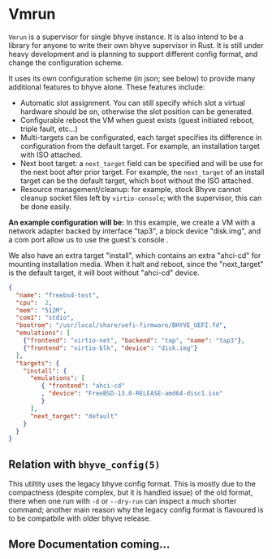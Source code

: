 # Vmrun

`Vmrun` is a supervisor for single bhyve instance. It is also intend to be a library for anyone to write their own bhyve supervisor in Rust. It is still under heavy development and is planning to support different config format, and change the configuration scheme.

It uses its own configuration scheme (in json; see below) to provide many additional features to bhyve alone. These features include:

- Automatic slot assignment. You can still specify which slot a virtual hardware should be on, otherwise the slot position can be generated.
- Configurable reboot the VM when guest exists (guest initiated reboot, triple fault, etc...)
- Multi-targets can be configurated, each target specifies its difference in configuration from the default target. For example, an installation target with ISO attached.
- Next boot target: a `next_target` field can be specified and will be use for the next boot after prior target. For example, the `next_target` of an install target can be the default target, which boot without the ISO attached.
- Resource management/cleanup: for example, stock Bhyve cannot cleanup socket files left by `virtio-console`; with the supervisor, this can be done easily.

**An example configuration will be:**
In this example, we create a VM with a network adapter backed by interface "tap3", a block device "disk.img", and a com port allow us to use the guest's console .

We also have an extra target "install", which contains an extra "ahci-cd" for mounting installation media. When it halt and reboot, since the "next_target" is the default target, it will boot without "ahci-cd" device.
```json
{
  "name": "freebsd-test",
  "cpu":  2,
  "mem": "512M",
  "com1": "stdio",
  "bootrom": "/usr/local/share/uefi-firmware/BHYVE_UEFI.fd",
  "emulations": [
    {"frontend": "virtio-net", "backend": "tap", "name": "tap3"},
    {"frontend": "virtio-blk", "device": "disk.img"}
  ],
  "targets": {
    "install": {
      "emulations": [
         { "frontend": "ahci-cd"
         , "device": "FreeBSD-13.0-RELEASE-amd64-disc1.iso"
         }
      ],
      "next_target": "default"
    }
  }
}
```
## Relation with `bhyve_config(5)`

This utiltity uses the legacy bhyve config format. This is mostly due to the compactness (despite complex, but it is handled issue) of the old format, there when one run with `-d` or `--dry-run` can inspect a much shorter command; another main reason why the legacy config format is flavoured is to be compatbile with older bhyve release.

## More Documentation coming...
